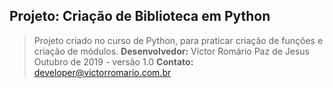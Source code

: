 ﻿## Projeto: Criação de Biblioteca em Python
> Projeto criado no curso de Python, para praticar criação de funções e criação de módulos.
**Desenvolvedor:** Víctor Romário Paz de Jesus
> Outubro de 2019 - versão 1.0
> **Contato:** developer@victorromario.com.br

